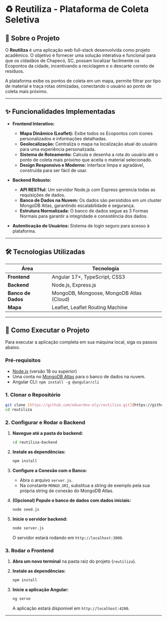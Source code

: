 # ♻️ Reutiliza - Plataforma de Coleta Seletiva

## 🎯 Sobre o Projeto

O **Reutiliza** é uma aplicação web full-stack desenvolvida como projeto acadêmico. O objetivo é fornecer uma solução interativa e funcional para que os cidadãos de Chapecó, SC, possam localizar facilmente os Ecopontos da cidade, incentivando a reciclagem e o descarte correto de resíduos.

A plataforma exibe os pontos de coleta em um mapa, permite filtrar por tipo de material e traça rotas otimizadas, conectando o usuário ao ponto de coleta mais próximo.

---

## ✨ Funcionalidades Implementadas

-   **Frontend Interativo:**
    -   **Mapa Dinâmico (Leaflet):** Exibe todos os Ecopontos com ícones personalizados e informações detalhadas.
    -   **Geolocalização:** Centraliza o mapa na localização atual do usuário para uma experiência personalizada.
    -   **Sistema de Roteamento:** Calcula e desenha a rota do usuário até o ponto de coleta mais próximo que aceita o material selecionado.
    -   **Design Responsivo e Moderno:** Interface limpa e agradável, construída para ser fácil de usar.

-   **Backend Robusto:**
    -   **API RESTful:** Um servidor Node.js com Express gerencia todas as requisições de dados.
    -   **Banco de Dados na Nuvem:** Os dados são persistidos em um cluster MongoDB Atlas, garantindo escalabilidade e segurança.
    -   **Estrutura Normalizada:** O banco de dados segue as 3 Formas Normais para garantir a integridade e consistência dos dados.

-   **Autenticação de Usuários:** Sistema de login seguro para acesso à plataforma.

---

## 🛠️ Tecnologias Utilizadas

| Área             | Tecnologia                               |
| ---------------- | ---------------------------------------- |
| **Frontend** | Angular 17+, TypeScript, CSS3            |
| **Backend** | Node.js, Express.js                      |
| **Banco de Dados** | MongoDB, Mongoose, MongoDB Atlas (Cloud) |
| **Mapa** | Leaflet, Leaflet Routing Machine         |

---

## 🚀 Como Executar o Projeto

Para executar a aplicação completa em sua máquina local, siga os passos abaixo.

### Pré-requisitos

-   [Node.js](https://nodejs.org/) (versão 18 ou superior)
-   Uma conta no [MongoDB Atlas](https://www.mongodb.com/cloud/atlas) para o banco de dados na nuvem.
-   Angular CLI: `npm install -g @angular/cli`

### 1. Clonar o Repositório

```bash
git clone [https://github.com/eduardoo-ely/reutiliza.git](https://github.com/eduardoo-ely/reutiliza.git)
cd reutiliza
```

### 2. Configurar e Rodar o Backend

1.  **Navegue até a pasta do backend:**
    ```bash
    cd reutiliza-backend
    ```

2.  **Instale as dependências:**
    ```bash
    npm install
    ```

3.  **Configure a Conexão com o Banco:**
    -   Abra o arquivo `server.js`.
    -   Na constante `MONGO_URI`, substitua a string de exemplo pela sua própria string de conexão do MongoDB Atlas.

4.  **(Opcional) Popule o banco de dados com dados iniciais:**
    ```bash
    node seed.js
    ```

5.  **Inicie o servidor backend:**
    ```bash
    node server.js
    ```
    O servidor estará rodando em `http://localhost:3000`.

### 3. Rodar o Frontend

1.  **Abra um novo terminal** na pasta raiz do projeto (`reutiliza`).

2.  **Instale as dependências:**
    ```bash
    npm install
    ```

3.  **Inicie a aplicação Angular:**
    ```bash
    ng serve
    ```
    A aplicação estará disponível em `http://localhost:4200`.

---